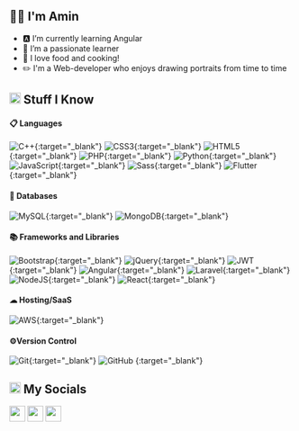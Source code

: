 <h2>👋🏼 I'm Amin</h2>

- 🅰️ I’m currently learning Angular 
- 🚀 I’m a passionate learner 
- 🍔 I love food and cooking!
- ✏️ I'm a Web-developer who enjoys drawing portraits from time to time


<h2><img src="https://media.giphy.com/media/VdoIFLsMIlwzfKD520/giphy.gif" height="20"> Stuff I Know</h2>                                                                                        

<h4>📋 Languages</h4>

![C++](https://img.shields.io/badge/c++-%2300599C.svg?style=for-the-badge&logo=c%2B%2B&logoColor=white){:target="_blank"}
![CSS3](https://img.shields.io/badge/css3-%231572B6.svg?style=for-the-badge&logo=css3&logoColor=white){:target="_blank"}
![HTML5](https://img.shields.io/badge/html5-%23E34F26.svg?style=for-the-badge&logo=html5&logoColor=white){:target="_blank"}
![PHP](https://img.shields.io/badge/php-%23777BB4.svg?style=for-the-badge&logo=php&logoColor=white){:target="_blank"}
![Python](https://img.shields.io/badge/python-3670A0?style=for-the-badge&logo=python&logoColor=ffdd54){:target="_blank"}
![JavaScript](https://img.shields.io/badge/javascript-%23323330.svg?style=for-the-badge&logo=javascript&logoColor=%23F7DF1E){:target="_blank"}
![Sass](https://img.shields.io/badge/Sass-CC6699?style=for-the-badge&logo=sass&logoColor=white){:target="_blank"}
![Flutter](https://img.shields.io/badge/Flutter-02569B?style=for-the-badge&logo=flutter&logoColor=white){:target="_blank"}


<h4>💾 Databases</h4> 

![MySQL](https://img.shields.io/badge/mysql-%2300f.svg?style=for-the-badge&logo=mysql&logoColor=white){:target="_blank"}
![MongoDB](https://img.shields.io/badge/MongoDB-%234ea94b.svg?style=for-the-badge&logo=mongodb&logoColor=white){:target="_blank"}

<h4>📚 Frameworks and Libraries</h4>

![Bootstrap](https://img.shields.io/badge/bootstrap-%23563D7C.svg?style=for-the-badge&logo=bootstrap&logoColor=white){:target="_blank"}
![jQuery](https://img.shields.io/badge/jquery-%230769AD.svg?style=for-the-badge&logo=jquery&logoColor=white){:target="_blank"}
![JWT](https://img.shields.io/badge/JWT-black?style=for-the-badge&logo=JSON%20web%20tokens){:target="_blank"}
![Angular](https://img.shields.io/badge/Angular-DD0031?style=for-the-badge&logo=angular&logoColor=white){:target="_blank"}
![Laravel](https://img.shields.io/badge/laravel-%23FF2D20.svg?style=for-the-badge&logo=laravel&logoColor=white){:target="_blank"}
![NodeJS](https://img.shields.io/badge/node.js-6DA55F?style=for-the-badge&logo=node.js&logoColor=white){:target="_blank"}
![React](https://img.shields.io/badge/react-%2320232a.svg?style=for-the-badge&logo=react&logoColor=%2361DAFB){:target="_blank"}



<h4>☁ Hosting/SaaS</h4>

![AWS](https://img.shields.io/badge/AWS-%23FF9900.svg?style=for-the-badge&logo=amazon-aws&logoColor=white){:target="_blank"}

<h4>⚙Version Control</h4>

![Git](https://img.shields.io/badge/git-%23F05033.svg?style=for-the-badge&logo=git&logoColor=white){:target="_blank"}
![GitHub](https://img.shields.io/badge/github-%23121011.svg?style=for-the-badge&logo=github&logoColor=white)  {:target="_blank"}


<h2><img src="https://media.giphy.com/media/2Wg89Ea84IMmkxMngo/giphy.gif" height="20"> My Socials</h2>
<p>
  <a href="mailto:abdulkhalek632@gmail.com" target="_blank"><img height="28" src = "https://img.shields.io/badge/email-8B89CC?&style=for-the-badge&logo=protonmail&logoColor=white"></a>
  <a href="https://www.linkedin.com/in/Amin-Abdulkhalek/" target="_blank"> <img height="28" src = "https://img.shields.io/badge/-LinkedIn-0e76a8?style=for-the-badge&logo=Linkedin&logoColor=white"></a>
  <a href="https://www.instagram.com/house._of._arts/" target="_blank"><img height="28" src = "https://img.shields.io/badge/-Instagram-e95950?style=for-the-badge&logo=Instagram&logoColor=white"></a>
</p>  



